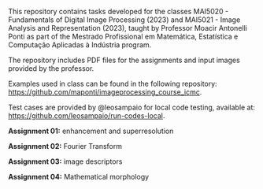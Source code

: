 This repository contains tasks developed for the classes MAI5020 - Fundamentals of Digital Image Processing (2023) and MAI5021 - Image Analysis and Representation (2023), taught by Professor Moacir Antonelli Ponti as part of the Mestrado Profissional em Matemática, Estatística e Computação Aplicadas à Indústria program. 

The repository includes PDF files for the assignments and input images provided by the professor. 

Examples used in class can be found in the following repository: https://github.com/maponti/imageprocessing_course_icmc.

Test cases are provided by @leosampaio for local code testing, available at: https://github.com/leosampaio/run-codes-local.

**Assignment 01:** enhancement and superresolution

**Assignment 02:** Fourier Transform

**Assignment 03:** image descriptors

**Assignment 04:** Mathematical morphology
